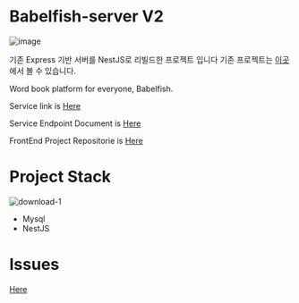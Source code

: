 # Babelfish-server V2
![image](https://user-images.githubusercontent.com/55491354/106644434-72e1c880-65ce-11eb-8677-6aa35668591e.png)

기존 Express 기반 서버를 NestJS로 리빌드한 프로젝트 입니다 기존 프로젝트는 [이곳](https://github.com/argon1025/Babelfish_API) 에서 볼 수 있습니다.

Word book platform for everyone, Babelfish.

Service link is [Here](http://babelfish.seongrok.net/)

Service Endpoint Document is [Here](https://github.com/argon1025/Babelfish_API/tree/main/app)

FrontEnd Project Repositorie is [Here](https://github.com/argon1025/babelfish)


# Project Stack
![download-1](https://user-images.githubusercontent.com/55491354/109424917-4a13ee00-7a29-11eb-9d9a-1696ca23c5d9.png)
- Mysql
- NestJS


# Issues
[Here](https://github.com/argon1025/Babelfish_API/issues)

